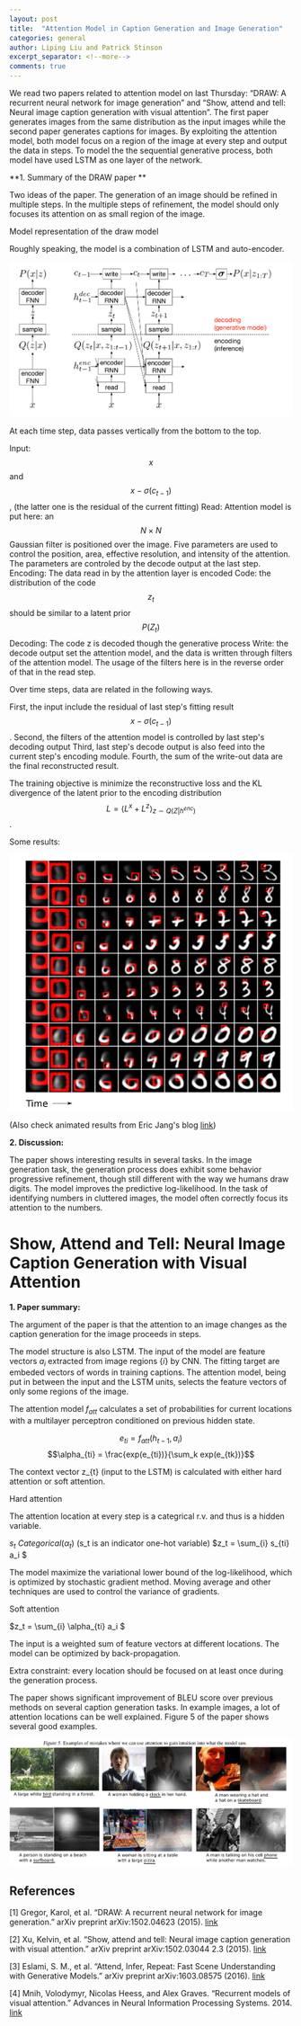 ```yaml
---
layout: post
title:  "Attention Model in Caption Generation and Image Generation"
categories: general
author: Liping Liu and Patrick Stinson 
excerpt_separator: <!--more-->
comments: true
---
```


We read two papers related to attention model on last Thursday: “DRAW: A recurrent neural network for image generation” and “Show, attend and tell: Neural image caption generation with visual attention”. The first paper generates images from the same distribution as the input images while the second paper generates captions for images. By exploiting the attention model, both model focus on a region of the image at every step and output the data in steps. To model the the sequential generative process, both model have used LSTM as one layer of the network. 

<!--more-->

**1. Summary of the DRAW paper **

Two ideas of the paper. The generation of an image should be refined in multiple steps. In the multiple steps of refinement, the model should only focuses its attention on as small region of the image. 

Model representation of the draw model

Roughly speaking, the model is a combination of LSTM and auto-encoder.

![planar flow](/img/draw_model_representation.png)

At each time step, data passes vertically from the bottom to the top. 

Input: $$x$$ and $$x - \sigma(c_{t-1})$$, (the latter one is the residual of the current fitting)
Read: Attention model is put here: an $$N\times N$$ Gaussian filter is positioned over the image. Five parameters are used to control the 
position, area, effective resolution, and intensity of the attention. The parameters are controled by the decode output at the last step. 
Encoding: The data read in by the attention layer is encoded 
Code: the distribution of the code $$z_t$$ should be similar to a latent prior $$P(Z_t)$$
Decoding: The code z is decoded though the generative process
Write: the decode output set the attention model, and the data is written through filters of the attention model. The usage of the filters here is in the reverse order of that in the read step. 


Over time steps, data are related in the following ways. 

First, the input include the residual of last step's fitting result $$x - \sigma(c_{t-1})$$.
Second, the filters of the attention model is controlled by last step's decoding output
Third, last step's decode output is also feed into the current step's encoding module. 
Fourth, the sum of the write-out data are the final reconstructed result.

The training objective is minimize the reconstructive loss and the KL divergence of the latent prior to the encoding distribution 
$$L = \langle L^x + L^z \rangle_{z\sim Q(Z | h^{enc})}$$. 


Some results: 
 
![Fig. 1 in the paper](/img/draw_result.png)

(Also check animated results from Eric Jang's blog [link](http://blog.evjang.com/2016/06/understanding-and-implementing.html))


**2. Discussion:**

The paper shows interesting results in several tasks. In the image generation task, the generation process does exhibit some behavior progressive refinement, though still different with the way we humans draw digits. The model improves the predictive log-likelihood. In the task of identifying numbers in cluttered images, the model often correctly focus its attention to the numbers.  


# Show, Attend and Tell: Neural Image Caption Generation with Visual Attention 

**1. Paper summary:**

The argument of the paper is that the attention to an image changes as the caption generation for the image proceeds in steps.

The model structure is also LSTM. The input of the model are feature vectors ${a_i}$ extracted from image regions $\{i\}$ by CNN. The fitting target are embeded vectors of words in training captions. The attention model, being put in between the input and the LSTM units, selects the feature vectors of only some regions of the image. 

The attention model $f_{att}$ calculates a set of probabilities for current locations with a multilayer perceptron conditioned on previous hidden state.  

$$e_{ti} = f_{att}(h_{t-1}, a_i)$$
$$\alpha_{ti} = \frac{exp(e_{ti})}{\sum_k exp(e_{tk})}$$


The context vector z_{t} (input to the LSTM) is calculated with either hard attention or soft attention.

Hard attention

The attention location at every step is a categrical r.v. and thus is a hidden variable. 

$s_t ~ Categorical(\alpha_t)$  (s_t is an indicator one-hot variable)
$z_t = \sum_{i} s_{ti} a_i $

The model maximize the variational lower bound of the log-likelihood, which is optimized by stochastic gradient method. Moving average and other techniques are used to control the variance of gradients. 

Soft attention

$z_t = \sum_{i} \alpha_{ti} a_i $

The input is a weighted sum of feature vectors at different locations. The model can be optimized by back-propagation. 

Extra constraint: every location should be focused on at least once during the generation process. 

The paper shows significant improvement of BLEU score over previous methods on several caption generation tasks. In example images, a lot of attention locations can be well explained. Figure 5 of the paper shows several good examples. 

![Fig. 5 in the paper](/img/attention_location.png)




## References
[1] Gregor, Karol, et al. “DRAW: A recurrent neural network for image generation.” arXiv preprint arXiv:1502.04623 (2015). [link](http://arxiv.org/pdf/1502.04623.pdf)

[2] Xu, Kelvin, et al. “Show, attend and tell: Neural image caption generation with visual attention.” arXiv preprint arXiv:1502.03044 2.3 (2015). [link](http://www.jmlr.org/proceedings/papers/v37/xuc15.pdf)

[3] Eslami, S. M., et al. “Attend, Infer, Repeat: Fast Scene Understanding with Generative Models.” arXiv preprint arXiv:1603.08575 (2016). [link](http://arxiv.org/pdf/1603.08575.pdf)

[4] Mnih, Volodymyr, Nicolas Heess, and Alex Graves. “Recurrent models of visual attention.” Advances in Neural Information Processing Systems. 2014. [link](http://papers.nips.cc/paper/5542-recurrent-models-of-visual-attention.pdf)


